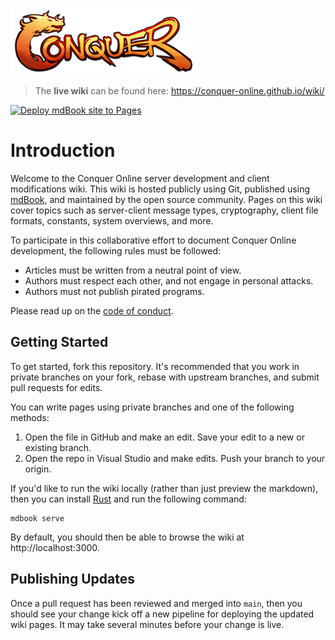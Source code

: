 
![Conquer Online](src/images/logo.png)

> The __live wiki__ can be found here: https://conquer-online.github.io/wiki/

[![Deploy mdBook site to Pages](https://github.com/conquer-online/wiki/actions/workflows/mdbook.yml/badge.svg)](https://github.com/conquer-online/wiki/actions/workflows/mdbook.yml)

# Introduction

Welcome to the Conquer Online server development and client modifications wiki. This wiki is hosted publicly using Git, published using [mdBook](https://rust-lang.github.io/mdBook/index.html), and maintained by the open source community. Pages on this wiki cover topics such as server-client message types, cryptography, client file formats, constants, system overviews, and more.

To participate in this collaborative effort to document Conquer Online development, the following rules must be followed:

* Articles must be written from a neutral point of view.
* Authors must respect each other, and not engage in personal attacks.
* Authors must not publish pirated programs.

Please read up on the [code of conduct](CODE_OF_CONDUCT.md).

## Getting Started

To get started, fork this repository. It's recommended that you work in private branches on your fork, rebase with upstream branches, and submit pull requests for edits.

You can write pages using private branches and one of the following methods:

1. Open the file in GitHub and make an edit. Save your edit to a new or existing branch.
2. Open the repo in Visual Studio and make edits. Push your branch to your origin.

If you'd like to run the wiki locally (rather than just preview the markdown), then you can install [Rust](https://www.rust-lang.org/) and run the following command:

```
mdbook serve
```
By default, you should then be able to browse the wiki at http://localhost:3000. 

## Publishing Updates

Once a pull request has been reviewed and merged into `main`, then you should see your change kick off a new pipeline for deploying the updated wiki pages. It may take several minutes before your change is live.
